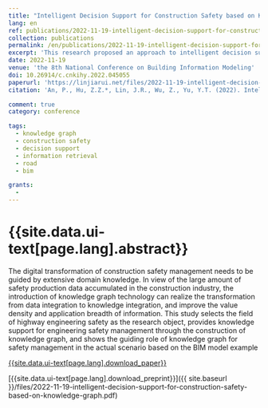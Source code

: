 ```yaml
---
title: "Intelligent Decision Support for Construction Safety based on Knowledge Graph"
lang: en
ref: publications/2022-11-19-intelligent-decision-support-for-construction-safety-based-on-knowledge-graph
collection: publications
permalink: /en/publications/2022-11-19-intelligent-decision-support-for-construction-safety-based-on-knowledge-graph
excerpt: 'This research proposed an approach to intelligent decision support based on knowledge graph for constrution safety'
date: 2022-11-19
venue: 'the 8th National Conference on Building Information Modeling'
doi: 10.26914/c.cnkihy.2022.045055
paperurl: 'https://linjiarui.net/files/2022-11-19-intelligent-decision-support-for-construction-safety-based-on-knowledge-graph.pdf'
citation: 'An, P., Hu, Z.Z.*, Lin, J.R., Wu, Z., Yu, Y.T. (2022). Intelligent Decision Support for Construction Safety based on Knowledge Graph. <i>the 8th National Conference on Building Information Modeling</i>, 15-20. China Architecture&Building Press. Shenzhen, China.'

comment: true
category: conference

tags: 
  - knowledge graph
  - construction safety
  - decision support
  - information retrieval
  - road
  - bim

grants:
  - 
---
```



{{site.data.ui-text[page.lang].abstract}}
====

The digital transformation of construction safety management needs to be guided by extensive domain knowledge. In view of the large amount of safety production data accumulated in the construction industry, the introduction of knowledge graph technology can realize the transformation from data integration to knowledge integration, and improve the value density and application breadth of information. This study selects the field of highway engineering safety as the research object, provides knowledge support for engineering safety management through the construction of knowledge graph, and shows the guiding role of knowledge graph for safety management in the actual scenario based on the BIM model example

[{{site.data.ui-text[page.lang].download_paper}}](https://doi.org/10.26914/c.cnkihy.2022.045055)

[{{site.data.ui-text[page.lang].download_preprint}}]({{ site.baseurl }}/files/2022-11-19-intelligent-decision-support-for-construction-safety-based-on-knowledge-graph.pdf)

